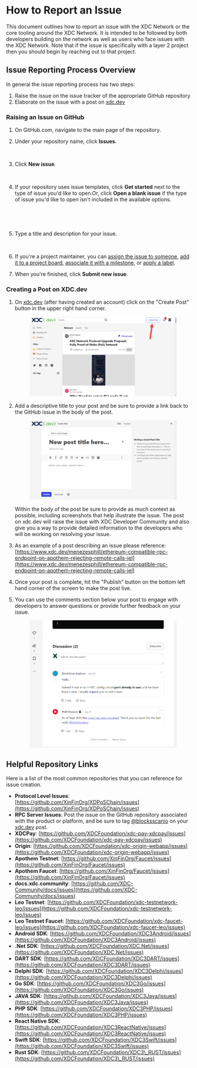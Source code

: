 # How to Report an Issue

This document outlines how to report an issue with the XDC Network or the core tooling around the XDC Network.  It is intended to be followed by both developers building on the network as well as users who face issues with the XDC Network.  Note that if the issue is specifically with a layer 2 project then you should begin by reaching out to that project.

## Issue Reporting Process Overview

In general the issue reporting process has two steps:

1. Raise the issue on the issue tracker of the appropriate GitHub repository
2. Elaborate on the issue with a post on [xdc.dev](https://www.xdc.dev/)

### Raising an Issue on GitHub

1. On GitHub.com, navigate to the main page of the repository.
2.  Under your repository name, click  **Issues**.



    <figure><img src="https://docs.github.com/assets/cb-25896/images/help/repository/repo-tabs-issues.png" alt=""><figcaption></figcaption></figure>
3.  Click **New issue**.

    <figure><img src="https://docs.github.com/assets/cb-5049/images/help/issues/new_issues_button.png" alt=""><figcaption></figcaption></figure>
4.  If your repository uses issue templates, click **Get started** next to the type of issue you'd like to open.Or, click **Open a blank issue** if the type of issue you'd like to open isn't included in the available options.

    <figure><img src="https://docs.github.com/assets/cb-14742/images/help/issues/issue_template_get_started_button.png" alt=""><figcaption></figcaption></figure>

    <figure><img src="https://docs.github.com/assets/cb-10034/images/help/issues/blank_issue_link.png" alt=""><figcaption></figcaption></figure>
5.  Type a title and description for your issue.

    <figure><img src="https://docs.github.com/assets/cb-49662/images/help/issues/sample_issue.png" alt=""><figcaption></figcaption></figure>
6. If you're a project maintainer, you can [assign the issue to someone](https://docs.github.com/en/articles/assigning-issues-and-pull-requests-to-other-github-users), [add it to a project board](https://docs.github.com/en/articles/adding-issues-and-pull-requests-to-a-project-board/#adding-issues-and-pull-requests-to-a-project-board-from-the-sidebar), [associate it with a milestone](https://docs.github.com/en/articles/associating-milestones-with-issues-and-pull-requests), or [apply a label](https://docs.github.com/en/articles/applying-labels-to-issues-and-pull-requests).
7. When you're finished, click **Submit new issue**.

### Creating a Post on XDC.dev

1.  On [xdc.dev](https://www.xdc.dev/) (after having created an account) click on the "Create Post" button in the upper right hand corner.

    <figure><img src="../../.gitbook/assets/image (2).png" alt=""><figcaption></figcaption></figure>
2.  Add a descriptive title to your post and be sure to provide a link back to the GitHub issue in the body of the post.

    <figure><img src="../../.gitbook/assets/image (4).png" alt=""><figcaption></figcaption></figure>

    Within the body of the post be sure to provide as much context as possible, including screenshots that help illustrate the issue.  The post on xdc.dev will raise the issue with XDC Developer Community and also give you a way to provide detailed information to the developers who will be working on resolving your issue.
3. As an example of a post describing an issue please reference: [https://www.xdc.dev/menezesphill/ethereum-compatible-rpc-endpoint-on-apothem-rejecting-remote-calls-jel](https://www.xdc.dev/menezesphill/ethereum-compatible-rpc-endpoint-on-apothem-rejecting-remote-calls-jel)
4. Once your post is complete, hit the "Publish" button on the bottom left hand corner of the screen to make the post live.
5.  You can use the comments section below your post to engage with developers to answer questions or provide further feedback on your issue.

    <figure><img src="../../.gitbook/assets/image (1).png" alt=""><figcaption></figcaption></figure>



## Helpful Repository Links

Here is a list of the most common repositories that you can reference for issue creation.

* **Protocol Level Issues**: [https://github.com/XinFinOrg/XDPoSChain/issues](https://github.com/XinFinOrg/XDPoSChain/issues)
* **RPC Server Issues**: Post the issue on the GitHub repository associated with the product or platform, and be sure to tag [@blocksscanio](https://www.xdc.dev/blocksscanio) on your [xdc.dev](https://www.xdc.dev/) post.
* **XDCPay**: [https://github.com/XDCFoundation/xdc-pay-xdcpay/issues](https://github.com/XDCFoundation/xdc-pay-xdcpay/issues)
* **Origin**: [https://github.com/XDCFoundation/xdc-origin-webapp/issues](https://github.com/XDCFoundation/xdc-origin-webapp/issues)
* **Apothem Testnet**: [https://github.com/XinFinOrg/Faucet/issues](https://github.com/XinFinOrg/Faucet/issues)
* **Apothem Faucet**: [https://github.com/XinFinOrg/Faucet/issues](https://github.com/XinFinOrg/Faucet/issues)
* **docs.xdc.community**: [https://github.com/XDC-Community/docs/issues](https://github.com/XDC-Community/docs/issues)
* **Leo Testnet**: [https://github.com/XDCFoundation/xdc-testnetwork-leo/issues](https://github.com/XDCFoundation/xdc-testnetwork-leo/issues)
* **Leo Testnet Faucet**: [https://github.com/XDCFoundation/xdc-faucet-leo/issues](https://github.com/XDCFoundation/xdc-faucet-leo/issues)
* **Android SDK**: [https://github.com/XDCFoundation/XDC3Android/issues](https://github.com/XDCFoundation/XDC3Android/issues)
* **.Net SDK**: [https://github.com/XDCFoundation/XDC.Net/issues](https://github.com/XDCFoundation/XDC.Net/issues)
* **DART SDK**: [https://github.com/XDCFoundation/XDC3DART/issues](https://github.com/XDCFoundation/XDC3DART/issues)
* **Delphi SDK**: [https://github.com/XDCFoundation/XDC3Delphi/issues](https://github.com/XDCFoundation/XDC3Delphi/issues)
* **Go SDK**: [https://github.com/XDCFoundation/XDC3Go/issues](https://github.com/XDCFoundation/XDC3Go/issues)
* **JAVA SDK**: [https://github.com/XDCFoundation/XDC3Java/issues](https://github.com/XDCFoundation/XDC3Java/issues)
* **PHP SDK**: [https://github.com/XDCFoundation/XDC3PHP/issues](https://github.com/XDCFoundation/XDC3PHP/issues)
* **React Native SDK**: [https://github.com/XDCFoundation/XDC3ReactNative/issues](https://github.com/XDCFoundation/XDC3ReactNative/issues)
* **Swift SDK**: [https://github.com/XDCFoundation/XDC3Swift/issues](https://github.com/XDCFoundation/XDC3Swift/issues)
* **Rust SDK**: [https://github.com/XDCFoundation/XDC3\_RUST/issues](https://github.com/XDCFoundation/XDC3\_RUST/issues)

